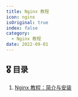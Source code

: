 ```yaml
---
title: Nginx 教程
icon: nginx
isOriginal: true
index: false
category:
  - Nginx 教程
date: 2022-09-01
---
```


## 🎖️ 目录

1. [Nginx 教程：简介与安装](20220901-intro-install.md)
